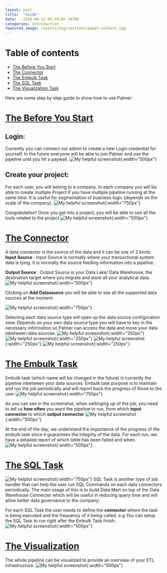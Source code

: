 ```yaml
---
layout: post
title:  "Guide"
date:   2020-08-12 09:39:02 +0700
categories: Introduction
featured_image: /assets/img/sections/pawel-nolbert.jpg
---
```


# Table of contents
- [The Before You Start](#the-before-you-start)
- [The Connector](#the-connector)
- [The Embulk Task](#the-embulk-task)
- [The SQL Task](#the-sql-task)
- [The Visualization Task](#the-visualization)

Here are some step by step guide to show how to use Palmer:

# [The Before You Start](#the-before-you-start)
## Login:
Currently you can connect our admin to create a new Login credential for yourself. In the future everyone will be able to join Palmer and use the pipeline until you hit a paywall.
![My helpful screenshot](/assets/login.png){:width="500px"}

## Create your project:
For each user, you will belong to a company. In each company you will be able to create multiple Project if you have multiple pipeline running at the same time. It is useful for segmentation of business logic (depends on the scale of the company).
![My helpful screenshot](/assets/project.png){:width="750px"}

Congratulation! Once you get into a project, you will be able to see all the tools related to the project
![My helpful screenshot](/assets/navigation.png){:width="500px"}


# [The Connector](#the-connector)
A data connector is the source of the data and it can be one of 2 kinds:
**Input Source**
: Input Source is normally where your transactional system data is lying. It is normally the source feeding information into a pipeline.

**Output Source**
: Output Source is your Data Lake/ Data Warehouse, the destination target where you migrate and store all your analytical data.
![My helpful screenshot](/assets/datasource.png){:width="500px"}

Clicking on **Add Datasource** you will be able to see all the supported data sources at the moment.

![My helpful screenshot](/assets/connector_type.png){:width="750px"}

Selecting each data source type will open up the data source configuration view. Depends on your own data source type you will have to key in the necessary information so Palmer can access the data and move your data inbetween data sources.
![My helpful screenshot](/assets/data_type/data1.png){:width="250px"}
![My helpful screenshot](/assets/data_type/data2.png){:width="250px"}
![My helpful screenshot](/assets/data_type/data3.png){:width="250px"}
![My helpful screenshot](/assets/data_type/data4.png){:width="250px"}


# [The Embulk Task](#the-embulk-task)
Embulk task (which name will be changed in the future) is currently the pipeline inbetween your data sources. Embulk task purpose is to maintain and run the job periodically and will report back the progress of those to the user
![My helpful screenshot](/assets/embulk.png){:width="750px"}

As you can see in the screenshot, when settinging up of the job, you need to tell us **how often** you want the pipeline to run, from which **input connector** to which **output connector**
![My helpful screenshot](/assets/embulk_detail.png){:width="500px"}

At the end of the day, we understand the importance of the progress of the embulk task since it guarantees the integrity of the data. For each run, we have a detailed report of which table has been failed and when.
![My helpful screenshot](/assets/embulk_status.png){:width="500px"}


# [The SQL Task](#the-sql-task)
![My helpful screenshot](/assets/sql_task.png){:width="750px"}
SQL Task is another type of job handler that can help the user run SQL Commands on each data connectors periodically. The main usage of this is to build Data Mart on top of the Data Warehouse Connecter which will be useful in reducing query time and will allow better data governance to the company.

For each SQL Task the user needs to define the **connector** where the task is being executed and the frequency of it being called. e.g You can setup the SQL Task to run right after the Embulk Task finish.
![My helpful screenshot](/assets/sql_task_detail.png){:width="500px"}


# [The Visualization](#the-visualization)
The whole pipeline can be visualized to provide an overview of your ETL infrastructure.
![My helpful screenshot](/assets/tasks.png){:width="500px"}